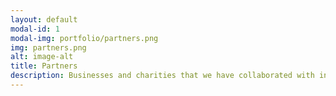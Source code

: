 ```yaml
---
layout: default
modal-id: 1
modal-img: portfolio/partners.png
img: partners.png
alt: image-alt
title: Partners
description: Businesses and charities that we have collaborated with in the past.
---
```


